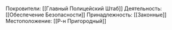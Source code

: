 Покровители:
[[Главный Полицейский Штаб]]
Деятельность:
[[Обеспечение Безопасности]]
Принадлежность:
[[Законные]]
Местоположение:
[[Р-н Пригородный]]
